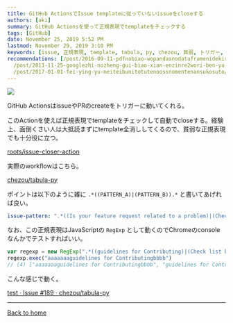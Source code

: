 ```yaml
---
title: GitHub ActionsでIssue templateに従っていないissueをcloseする
authors: [aki]
summary: GitHub Actionsを使って正規表現でtemplateをチェックする
tags: [GitHub]
date: November 25, 2019 5:52 PM
lastmod: November 29, 2019 3:10 PM
keywords: [issue, 正規表現, template, tabula, py, chezou, 貧弱, トリガー, close, actions]
recommendations: [/post/2016-09-11-pdfnobiao-wopandasnodataframenidekiru-tabula-py-zuo-tuta/,
  /post/2011-11-25-googlezhi-nozheng-gui-biao-xian-enzinre2wori-ben-yu-deshi-sitemita/,
  /post/2017-01-01-fei-ying-yu-neiteibunitotutenoossnomentenansukosuto/]
---
```


![](https://images.unsplash.com/photo-1520716963369-9b24de965de4?ixlib=rb-1.2.1&q=85&fm=jpg&crop=entropy&cs=srgb)

GitHub ActionsはissueやPRのcreateをトリガーに動いてくれる。

このActionを使えば正規表現でtemplateをチェックして自動でcloseする。経験上、面倒くさい人は大抵読まずにtemplate全消ししてくるので、貧弱な正規表現でも十分役に立つ。

[roots/issue-closer-action](https://github.com/roots/issue-closer-action)

実際のworkflowはこちら。

[chezou/tabula-py](https://github.com/chezou/tabula-py/blob/master/.github/workflows/autocloser.yml)

ポイントは以下のように雑に `.*((PATTERN_A)|(PATTERN_B)).*` と書いてあげれば良い。

```yaml
issue-pattern: ".*((Is your feature request related to a problem)|(Check list before submit)).*"
```

なお、この正規表現はJavaScriptの `RegExp` として動くのでChromeのconsoleなんかでテストすればいい。

```jsx
var regexp = new RegExp(".*((guidelines for Contributing)|(Check list before submit)).*");
regexp.exec("aaaaaaaguidelines for Contributingbbbb")
// (4) ["aaaaaaaguidelines for Contributingbbbb", "guidelines for Contributing", "guidelines for Contributing", undefined, index: 0, input: "aaaaaaaguidelines for Contributingbbbb", groups: undefined]

```

こんな感じで動く。

[test · Issue #189 · chezou/tabula-py](https://github.com/chezou/tabula-py/issues/189)

---

[Back to home](https://memo.chezo.uno/)
